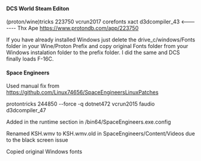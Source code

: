 #### DCS World Steam Editon

(proton/wine)tricks 223750 vcrun2017 corefonts xact d3dcompiler_43  <------- Thx Ape https://www.protondb.com/app/223750

If you have already installed Windows just delete the drive_c/windows/Fonts folder in your Wine/Proton Prefix and copy original Fonts folder from your Windows instalation folder to the prefix folder. I did the same and DCS finally loads F-16C.


#### Space Engineers

Used manual fix from https://github.com/Linux74656/SpaceEngineersLinuxPatches

protontricks 244850 --force -q dotnet472 vcrun2015 faudio d3dcompiler_47

Added <gcServer enabled = "true"/> in the runtime section in /bin64/SpaceEngineers.exe.config


Renamed KSH.wmv to KSH.wmv.old in SpaceEngineers/Content/Videos due to the black screen issue

Copied original Windows fonts